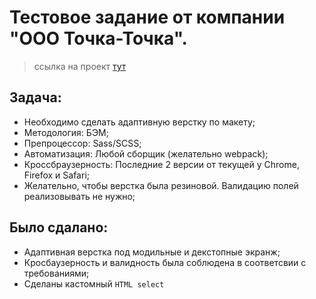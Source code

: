 ﻿# Тестовое задание от компании "ООО Точка-Точка". 
> ссылка на проект <a href="https://isaagverdiev.github.io/Test-task/">тут</a>

## Задача:
- Необходимо сделать адаптивную верстку по макету;
- Методология: БЭМ;
- Препроцессор: Sass/SCSS;
- Автоматизация: Любой сборщик (желательно webpack);
- Кроссбраузерность: Последние 2 версии от текущей у Chrome, Firefox и Safari;
- Желательно, чтобы верстка была резиновой. Валидацию полей реализовывать не нужно;

## Было сдалано:
- Адаптивная верстка под модильные и декстопные экранж;
- Кросбаузерность и валидность была соблюдена в соответсвии с требованиями;
- Сделаны кастомный ```HTML select ```
